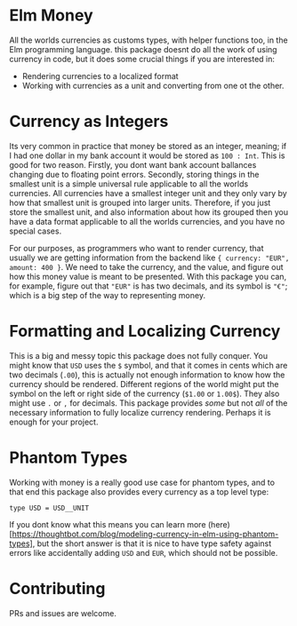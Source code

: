 # Elm Money

All the worlds currencies as customs types, with helper functions too, in the Elm programming language. this package doesnt do all the work of using currency in code, but it does some crucial things if you are interested in:
- Rendering currencies to a localized format
- Working with currencies as a unit and converting from one ot the other.

# Currency as Integers

Its very common in practice that money be stored as an integer, meaning; if I had one dollar in my bank account it would be stored as `100 : Int`. This is good for two reason. Firstly, you dont want bank account ballances changing due to floating point errors. Secondly, storing things in the smallest unit is a simple universal rule applicable to all the worlds currencies. All currencies have a smallest integer unit and they only vary by how that smallest unit is grouped into larger units. Therefore, if you just store the smallest unit, and also information about how its grouped then you have a data format applicable to all the worlds currencies, and you have no special cases.

For our purposes, as programmers who want to render currency, that usually we are getting information from the backend like `{ currency: "EUR", amount: 400 }`. We need to take the currency, and the value, and figure out how this money value is meant to be presented. With this package you can, for example, figure out that `"EUR"` is has two decimals, and its symbol is `"€"`; which is a big step of the way to representing money.

# Formatting and Localizing Currency

This is a big and messy topic this package does not fully conquer. You might know that `USD` uses the `$` symbol, and that it comes in cents which are two decimals (`.00`), this is actually not enough information to know how the currency should be rendered. Different regions of the world might put the symbol on the left or right side of the currency  (`$1.00` or `1.00$`). They also might use `.` or `,` for decimals. This package provides _some_ but not _all_ of the necessary information to fully localize currency rendering. Perhaps it is enough for your project.

# Phantom Types

Working with money is a really good use case for phantom types, and to that end this package also provides every currency as a top level type:
```
type USD = USD__UNIT
```
If you dont know what this means you can learn more (here)[https://thoughtbot.com/blog/modeling-currency-in-elm-using-phantom-types], but the short answer is that it is nice to have type safety against errors like accidentally adding `USD` and `EUR`, which should not be possible.


# Contributing

PRs and issues are welcome.